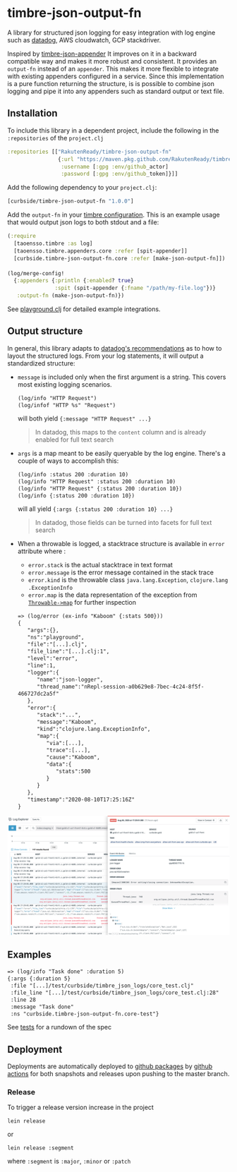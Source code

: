 # timbre-json-output-fn

A library for structured json logging for easy integration with log
 engine such as [datadog](https://docs.datadoghq.com/logs/log_collection/?tab=http#send-your-application-logs-in-json), AWS cloudwatch, GCP stackdriver. 
 
 Inspired
 by [timbre-json-appender](https://github.com/viesti/timbre-json-appender)
It improves on it in a backward compatible way and makes it more robust and
  consistent. It provides an `output-fn` instead of an `appender`. This
  makes it more flexible to integrate with existing appenders configured in a
    service. Since this implementation is a pure function returning the
 structure, is is possible to combine json logging and pipe it into any
 appenders such as standard output or text file.
 
## Installation

To include this library in a dependent project, include the following in the
 `:repositories` of the `project.clj`

```clojure
:repositories [["RakutenReady/timbre-json-output-fn"
                {:url "https://maven.pkg.github.com/RakutenReady/timbre-json-output-fn"
                 :username [:gpg :env/github_actor]
                 :password [:gpg :env/github_token]}]]
``` 

Add the following dependency to your `project.clj`:

```clojure
[curbside/timbre-json-output-fn "1.0.0"]
```

Add the `output-fn` in your 
[timbre configuration](https://github.com/ptaoussanis/timbre#configuration). 
This is an example usage that would output json logs to both stdout and a file:

```clojure
(:require
  [taoensso.timbre :as log]
  [taoensso.timbre.appenders.core :refer [spit-appender]]
  [curbside.timbre-json-output-fn.core :refer [make-json-output-fn]])

(log/merge-config!
  {:appenders {:println {:enabled? true}
               :spit (spit-appender {:fname "/path/my-file.log"})}
   :output-fn (make-json-output-fn)})
```

See [playground.clj](dev/playground.clj) for detailed example integrations.

## Output structure
In general, this library adapts to 
[datadog's recommendations](https://docs.datadoghq.com/logs/log_collection/?tab=http#how-to-get-the-most-of-your-application-logs) as to how to
 layout the structured logs. From your log statements, it will output a
  standardized structure:
 - `message` is included only when the first argument is a string. 
  This covers most existing logging scenarios.
   ```
   (log/info "HTTP Request")
   (log/infof "HTTP %s" "Request")
   ```  
    will both yield `{:message "HTTP Request" ...}`
     > In datadog, this maps to the `content` column and is already enabled
     for full text search
   
 - `args` is a map meant to be easily queryable by the log engine. There's a
  couple of ways to accomplish this: 
   ```
   (log/info :status 200 :duration 10)
   (log/info "HTTP Request" :status 200 :duration 10)
   (log/info "HTTP Request" {:status 200 :duration 10})
   (log/info {:status 200 :duration 10})
   ```
   will all yield `{:args {:status 200 :duration 10} ...}`
    
   > In datadog, those fields can be turned into facets for full text search

 - When a throwable is logged, a stacktrace structure is available in `error` 
 attribute where :
   - `error.stack` is the actual stacktrace in text format
   - `error.message` is the error message contained in the stack trace
   - `error.kind` is the throwable class `java.lang.Exception`, `clojure.lang
   .ExceptionInfo`
   - `error.map` is the data representation of the exception from 
   [`Throwable->map`](https://clojuredocs.org/clojure.core/Throwable-%3Emap)
   for further inspection

   ```
   => (log/error (ex-info "Kaboom" {:stats 500}))
   {
      "args":{},
      "ns":"playground",
      "file":"[...].clj",
      "file_line":"[...].clj:1",
      "level":"error",
      "line":1,
      "logger":{
         "name":"json-logger",
         "thread_name":"nRepl-session-a0b629e8-7bec-4c24-8f5f-466727dc2a5f"
      },
      "error":{
         "stack":"...",
         "message":"Kaboom",
         "kind":"clojure.lang.ExceptionInfo",
         "map":{
            "via":[...],
            "trace":[...],
            "cause":"Kaboom",
            "data":{
               "stats":500
            }
         }
      },
      "timestamp":"2020-08-10T17:25:16Z"
   }
   ```

![error logs](doc/error_log.png)

## Examples

```
=> (log/info "Task done" :duration 5)
{:args {:duration 5}
 :file "[...]/test/curbside/timbre_json_logs/core_test.clj"
 :file_line "[...]/test/curbside/timbre_json_logs/core_test.clj:28"
 :line 28
 :message "Task done"
 :ns "curbside.timbre-json-output-fn.core-test"}
```

See [tests](test/curbside/timbre_json_output_fn) for a rundown of the spec

## Deployment

Deployments are automatically deployed to 
[github packages](https://github.com/curbside/timbre-json-output-fn/packages) by 
[github actions](.github/workflows/deploy.yml) for both snapshots and
 releases upon pushing to the master branch.
 
### Release

To trigger a release version increase in the project
```
lein release
```
or 
```
lein release :segment
```
where `:segment` is `:major`, `:minor` or `:patch`
